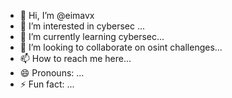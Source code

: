 - 👋 Hi, I’m @eimavx
- 👀 I’m interested in cybersec ...
- 🌱 I’m currently learning cybersec...
- 💞️ I’m looking to collaborate on osint challenges...
- 📫 How to reach me here...
- 😄 Pronouns: ...
- ⚡ Fun fact: ...

<!---
eimavx/eimavx is a ✨ special ✨ repository because its `README.md` (this file) appears on your GitHub profile.
You can click the Preview link to take a look at your changes.
--->
